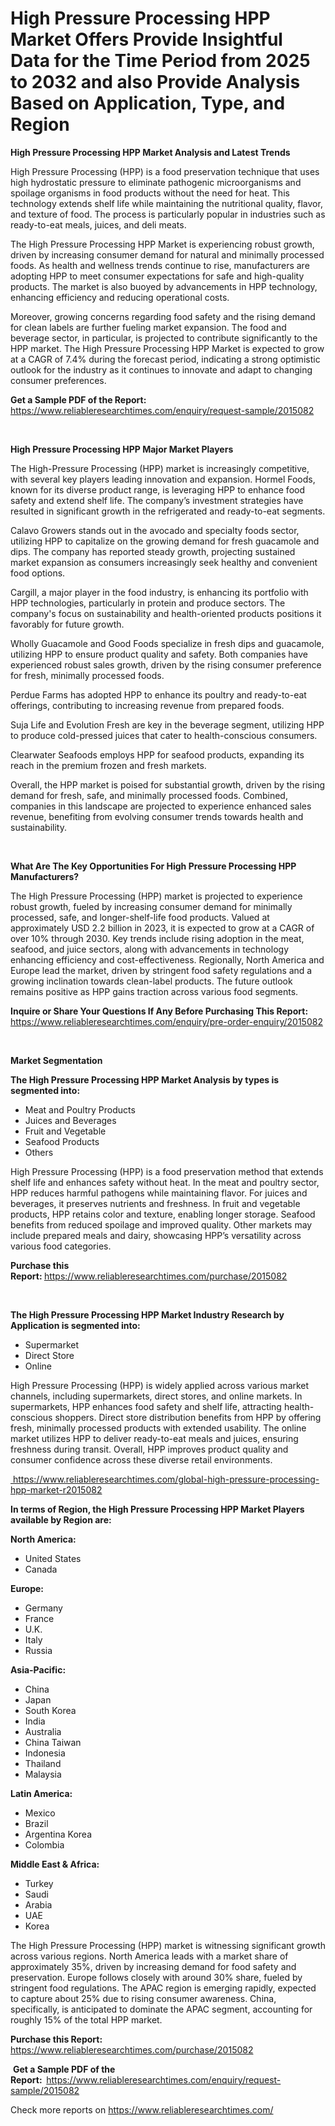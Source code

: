 <p><h1>High Pressure Processing HPP Market Offers Provide Insightful Data for the Time Period from 2025 to 2032 and also Provide Analysis Based on Application, Type, and Region</h1></p><p><strong>High Pressure Processing HPP Market Analysis and Latest Trends</strong></p>
<p><p>High Pressure Processing (HPP) is a food preservation technique that uses high hydrostatic pressure to eliminate pathogenic microorganisms and spoilage organisms in food products without the need for heat. This technology extends shelf life while maintaining the nutritional quality, flavor, and texture of food. The process is particularly popular in industries such as ready-to-eat meals, juices, and deli meats.</p><p>The High Pressure Processing HPP Market is experiencing robust growth, driven by increasing consumer demand for natural and minimally processed foods. As health and wellness trends continue to rise, manufacturers are adopting HPP to meet consumer expectations for safe and high-quality products. The market is also buoyed by advancements in HPP technology, enhancing efficiency and reducing operational costs.</p><p>Moreover, growing concerns regarding food safety and the rising demand for clean labels are further fueling market expansion. The food and beverage sector, in particular, is projected to contribute significantly to the HPP market. The High Pressure Processing HPP Market is expected to grow at a CAGR of 7.4% during the forecast period, indicating a strong optimistic outlook for the industry as it continues to innovate and adapt to changing consumer preferences.</p></p>
<p><strong>Get a Sample PDF of the Report:&nbsp;</strong> <a href="https://www.reliableresearchtimes.com/enquiry/request-sample/2015082?utm_campaign=2456&utm_medium=2&utm_source=Github&utm_content=ia&utm_term=14022025&utm_id=high-pressure-processing-hpp">https://www.reliableresearchtimes.com/enquiry/request-sample/2015082</a></p>
<p>&nbsp;</p>
<p><strong>High Pressure Processing HPP Major Market Players</strong></p>
<p><p>The High-Pressure Processing (HPP) market is increasingly competitive, with several key players leading innovation and expansion. Hormel Foods, known for its diverse product range, is leveraging HPP to enhance food safety and extend shelf life. The company’s investment strategies have resulted in significant growth in the refrigerated and ready-to-eat segments.</p><p>Calavo Growers stands out in the avocado and specialty foods sector, utilizing HPP to capitalize on the growing demand for fresh guacamole and dips. The company has reported steady growth, projecting sustained market expansion as consumers increasingly seek healthy and convenient food options.</p><p>Cargill, a major player in the food industry, is enhancing its portfolio with HPP technologies, particularly in protein and produce sectors. The company's focus on sustainability and health-oriented products positions it favorably for future growth.</p><p>Wholly Guacamole and Good Foods specialize in fresh dips and guacamole, utilizing HPP to ensure product quality and safety. Both companies have experienced robust sales growth, driven by the rising consumer preference for fresh, minimally processed foods.</p><p>Perdue Farms has adopted HPP to enhance its poultry and ready-to-eat offerings, contributing to increasing revenue from prepared foods. </p><p>Suja Life and Evolution Fresh are key in the beverage segment, utilizing HPP to produce cold-pressed juices that cater to health-conscious consumers.</p><p>Clearwater Seafoods employs HPP for seafood products, expanding its reach in the premium frozen and fresh markets.</p><p>Overall, the HPP market is poised for substantial growth, driven by the rising demand for fresh, safe, and minimally processed foods. Combined, companies in this landscape are projected to experience enhanced sales revenue, benefiting from evolving consumer trends towards health and sustainability.</p></p>
<p>&nbsp;</p>
<p><strong>What Are The Key Opportunities For High Pressure Processing HPP Manufacturers?</strong></p>
<p><p>The High Pressure Processing (HPP) market is projected to experience robust growth, fueled by increasing consumer demand for minimally processed, safe, and longer-shelf-life food products. Valued at approximately USD 2.2 billion in 2023, it is expected to grow at a CAGR of over 10% through 2030. Key trends include rising adoption in the meat, seafood, and juice sectors, along with advancements in technology enhancing efficiency and cost-effectiveness. Regionally, North America and Europe lead the market, driven by stringent food safety regulations and a growing inclination towards clean-label products. The future outlook remains positive as HPP gains traction across various food segments.</p></p>
<p><strong>Inquire or Share Your Questions If Any Before Purchasing This Report:</strong> <a href="https://www.reliableresearchtimes.com/enquiry/pre-order-enquiry/2015082?utm_campaign=2456&utm_medium=2&utm_source=Github&utm_content=ia&utm_term=14022025&utm_id=high-pressure-processing-hpp">https://www.reliableresearchtimes.com/enquiry/pre-order-enquiry/2015082</a></p>
<p>&nbsp;</p>
<p><strong>Market Segmentation</strong></p>
<p><strong>The High Pressure Processing HPP Market Analysis by types is segmented into:</strong></p>
<p><ul><li>Meat and Poultry Products</li><li>Juices and Beverages</li><li>Fruit and Vegetable</li><li>Seafood Products</li><li>Others</li></ul></p>
<p><p>High Pressure Processing (HPP) is a food preservation method that extends shelf life and enhances safety without heat. In the meat and poultry sector, HPP reduces harmful pathogens while maintaining flavor. For juices and beverages, it preserves nutrients and freshness. In fruit and vegetable products, HPP retains color and texture, enabling longer storage. Seafood benefits from reduced spoilage and improved quality. Other markets may include prepared meals and dairy, showcasing HPP’s versatility across various food categories.</p></p>
<p><strong>Purchase this Report:&nbsp;</strong><a href="https://www.reliableresearchtimes.com/purchase/2015082?utm_campaign=2456&utm_medium=2&utm_source=Github&utm_content=ia&utm_term=14022025&utm_id=high-pressure-processing-hpp">https://www.reliableresearchtimes.com/purchase/2015082</a></p>
<p>&nbsp;</p>
<p><strong>The High Pressure Processing HPP Market Industry Research by Application is segmented into:</strong></p>
<p><ul><li>Supermarket</li><li>Direct Store</li><li>Online</li></ul></p>
<p><p>High Pressure Processing (HPP) is widely applied across various market channels, including supermarkets, direct stores, and online markets. In supermarkets, HPP enhances food safety and shelf life, attracting health-conscious shoppers. Direct store distribution benefits from HPP by offering fresh, minimally processed products with extended usability. The online market utilizes HPP to deliver ready-to-eat meals and juices, ensuring freshness during transit. Overall, HPP improves product quality and consumer confidence across these diverse retail environments.</p></p>
<p><a href="https://www.reliableresearchtimes.com/global-high-pressure-processing-hpp-market-r2015082?utm_campaign=2456&utm_medium=2&utm_source=Github&utm_content=ia&utm_term=14022025&utm_id=high-pressure-processing-hpp">&nbsp;https://www.reliableresearchtimes.com/global-high-pressure-processing-hpp-market-r2015082</a></p>
<p><strong>In terms of Region, the High Pressure Processing HPP Market Players available by Region are:</strong></p>
<p>
    <p> <strong> North America: </strong>
        <ul>
            <li>United States</li>
            <li>Canada</li>
        </ul>
        </p> 
    <p> <strong> Europe: </strong>
        <ul>
            <li>Germany</li>
            <li>France</li>
            <li>U.K.</li>
            <li>Italy</li>
            <li>Russia</li>
        </ul>
        </p> 
    <p> <strong> Asia-Pacific: </strong>
        <ul>
            <li>China</li>
            <li>Japan</li>
            <li>South Korea</li>
            <li>India</li>
            <li>Australia</li>
            <li>China Taiwan</li>
            <li>Indonesia</li>
            <li>Thailand</li>
            <li>Malaysia</li>
        </ul>
        </p> 
    <p> <strong> Latin America: </strong>
        <ul>
            <li>Mexico</li>
            <li>Brazil</li>
            <li>Argentina Korea</li>
            <li>Colombia</li>
        </ul>
        </p> 
    <p> <strong> Middle East & Africa: </strong>
        <ul>
            <li>Turkey</li>
            <li>Saudi</li>
            <li>Arabia</li>
            <li>UAE</li>
            <li>Korea</li>
        </ul>
    </p>
    </p>
<p><p>The High Pressure Processing (HPP) market is witnessing significant growth across various regions. North America leads with a market share of approximately 35%, driven by increasing demand for food safety and preservation. Europe follows closely with around 30% share, fueled by stringent food regulations. The APAC region is emerging rapidly, expected to capture about 25% due to rising consumer awareness. China, specifically, is anticipated to dominate the APAC segment, accounting for roughly 15% of the total HPP market.</p></p>
<p><strong>Purchase this Report: </strong><a href="https://www.reliableresearchtimes.com/purchase/2015082?utm_campaign=2456&utm_medium=2&utm_source=Github&utm_content=ia&utm_term=14022025&utm_id=high-pressure-processing-hpp">https://www.reliableresearchtimes.com/purchase/2015082</a></p>
<p>&nbsp;<strong>Get a Sample PDF of the Report:&nbsp;&nbsp;</strong><a href="https://www.reliableresearchtimes.com/enquiry/request-sample/2015082?utm_campaign=2456&utm_medium=2&utm_source=Github&utm_content=ia&utm_term=14022025&utm_id=high-pressure-processing-hpp">https://www.reliableresearchtimes.com/enquiry/request-sample/2015082</a></p>
<p><strong></strong></p>
<p>Check more reports on <a href="https://www.reliableresearchtimes.com/?utm_campaign=2456&utm_medium=2&utm_source=Github&utm_content=ia&utm_term=14022025&utm_id=high-pressure-processing-hpp">https://www.reliableresearchtimes.com/</a></p>